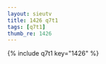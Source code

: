 ```yaml
--- 
layout: sieutv
title: 1426 q7t1
tags: [q7t1]
thumb_re: 1426
---
```

{% include q7t1 key="1426" %} 
